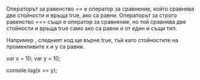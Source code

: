 Операторът за равенство  == е оператор за сравнение, който сравнява две стойности и връща true, ако са равни. Операторът за строго равенство  === също е оператор за сравнение, но той сравнява две стойности и връща true само ако са равни и от един и същи тип.

Например , следният код ще върне true, тъй като стойностите на променливите x и y са равни.

var x = 10;
var y = 10;

console.log(x == y);
